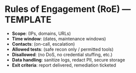 # Rules of Engagement (RoE) — TEMPLATE

- **Scope**: (IPs, domains, URLs)
- **Time window**: (dates, maintenance windows)
- **Contacts**: (on-call, escalation)
- **Allowed tests**: (safe recon only / permitted tools)
- **Disallowed**: (no DoS, no credential stuffing, etc.)
- **Data handling**: sanitize logs, redact PII, secure storage
- **Exit criteria**: report delivered, remediation ticketed
